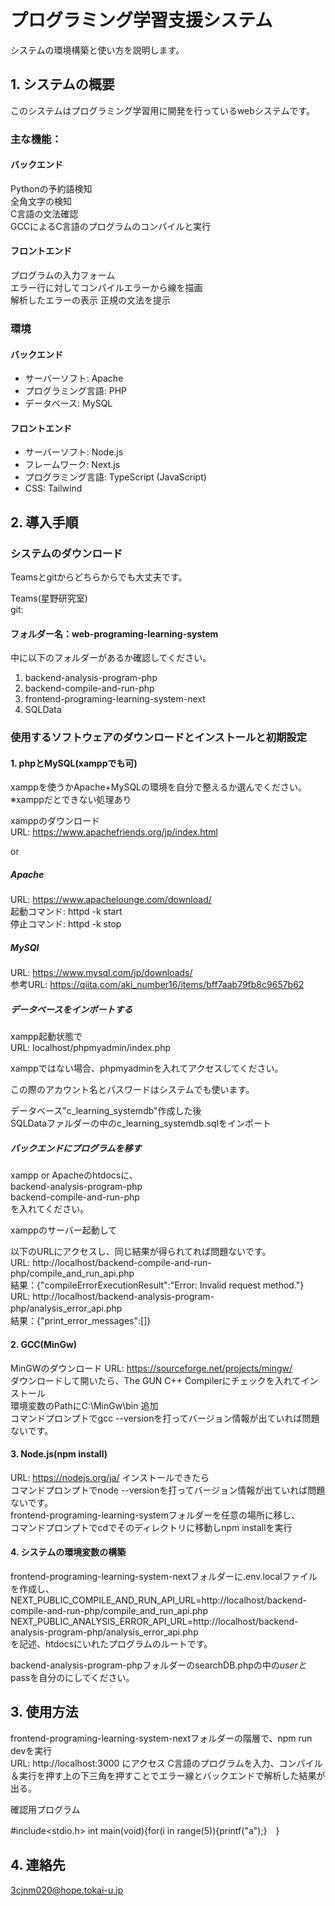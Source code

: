 # プログラミング学習支援システム

システムの環境構築と使い方を説明します。

## 1. **システムの概要**

このシステムはプログラミング学習用に開発を行っているwebシステムです。  

### 主な機能：  
#### バックエンド  
Pythonの予約語検知  
全角文字の検知  
C言語の文法確認  
GCCによるC言語のプログラムのコンパイルと実行

#### フロントエンド  
プログラムの入力フォーム  
エラー行に対してコンパイルエラーから線を描画  
解析したエラーの表示
正規の文法を提示

### 環境
#### バックエンド
- サーバーソフト: Apache
- プログラミング言語: PHP
- データベース: MySQL

#### フロントエンド
- サーバーソフト: Node.js
- フレームワーク: Next.js
- プログラミング言語: TypeScript (JavaScript)
- CSS: Tailwind


## 2. **導入手順**

### システムのダウンロード
Teamsとgitからどちらからでも大丈夫です。

Teams(星野研究室)  
git:

#### フォルダー名：web-programing-learning-system

中に以下のフォルダーがあるか確認してください。

1. backend-analysis-program-php  
2. backend-compile-and-run-php  
3. frontend-programing-learning-system-next
4. SQLData

### 使用するソフトウェアのダウンロードとインストールと初期設定

#### 1. phpとMySQL(xamppでも可)

xamppを使うかApache+MySQLの環境を自分で整えるか選んでください。  
※xamppだとできない処理あり

xamppのダウンロード  
URL: https://www.apachefriends.org/jp/index.html  

or

##### Apache
URL: https://www.apachelounge.com/download/  
起動コマンド: httpd -k start  
停止コマンド: httpd -k stop  
##### MySQl
URL: https://www.mysql.com/jp/downloads/  
参考URL: https://qiita.com/aki_number16/items/bff7aab79fb8c9657b62

##### データベースをインポートする

xampp起動状態で  
URL: localhost/phpmyadmin/index.php

xamppではない場合、phpmyadminを入れてアクセスしてください。

この際のアカウント名とパスワードはシステムでも使います。

データベース"c_learning_systemdb"作成した後  
SQLDataファルダーの中のc_learning_systemdb.sqlをインポート

##### バックエンドにプログラムを移す

xampp or Apacheのhtdocsに、  
backend-analysis-program-php  
backend-compile-and-run-php  
を入れてください。

xamppのサーバー起動して

以下のURLにアクセスし、同じ結果が得られてれば問題ないです。  
URL: http://localhost/backend-compile-and-run-php/compile_and_run_api.php  
結果：{"compileErrorExecutionResult":"Error: Invalid request method."}  
URL: http://localhost/backend-analysis-program-php/analysis_error_api.php　  
結果：{"print_error_messages":[]}  


#### 2. GCC(MinGw)

MinGWのダウンロード
URL: https://sourceforge.net/projects/mingw/  
ダウンロードして開いたら、The GUN C++ Compilerにチェックを入れてインストール  
環境変数のPathにC:\MinGw\bin  追加  
コマンドプロンプトでgcc --versionを打ってバージョン情報が出ていれば問題ないです。

#### 3. Node.js(npm install)

URL: https://nodejs.org/ja/
インストールできたら  
コマンドプロンプトでnode --versionを打ってバージョン情報が出ていれば問題ないです。  
frontend-programing-learning-systemフォルダーを任意の場所に移し、  
コマンドプロンプトでcdでそのディレクトリに移動しnpm installを実行


#### 4. システムの環境変数の構築
frontend-programing-learning-system-nextフォルダーに.env.localファイルを作成し、  
NEXT_PUBLIC_COMPILE_AND_RUN_API_URL=http://localhost/backend-compile-and-run-php/compile_and_run_api.php  
NEXT_PUBLIC_ANALYSIS_ERROR_API_URL=http://localhost/backend-analysis-program-php/analysis_error_api.php  
を記述、htdocsにいれたプログラムのルートです。

backend-analysis-program-phpフォルダーのsearchDB.phpの中の$userと$passを自分のにしてください。


## 3. **使用方法**

frontend-programing-learning-system-nextフォルダーの階層で、npm run devを実行   
URL: http://localhost:3000 にアクセス
C言語のプログラムを入力、コンパイル＆実行を押す上の下三角を押すことでエラー線とバックエンドで解析した結果が出る。

確認用プログラム

#include<stdio.h>
int main(void){for(i in range(5)){printf("a");}　}


## 4. **連絡先**
3cjnm020@hope.tokai-u.jp